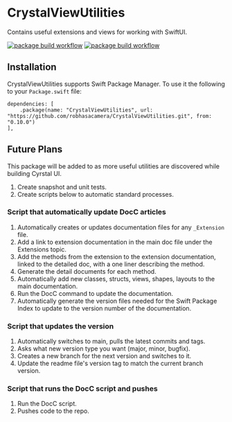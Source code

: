 # CrystalViewUtilities

Contains useful extensions and views for working with SwiftUI.

[![package build workflow](https://github.com/robhasacamera/CrystalViewUtilities/actions/workflows/ios-package.yml/badge.svg)](https://github.com/robhasacamera/CrystalViewUtilities/actions/workflows/ios-package.yml)
[![package build workflow](https://github.com/robhasacamera/CrystalViewUtilities/actions/workflows/mac-package.yml/badge.svg)](https://github.com/robhasacamera/CrystalViewUtilities/actions/workflows/mac-package.yml)

## Installation

CrystalViewUtilities supports Swift Package Manager. To use it the following to your `Package.swift` file:

```
dependencies: [
    .package(name: "CrystalViewUtilities", url: "https://github.com/robhasacamera/CrystalViewUtilities.git", from: "0.10.0")
],
```

## Future Plans

This package will be added to as more useful utilities are discovered while building Cyrstal UI.

1. Create snapshot and unit tests.
2. Create scripts below to automatic standard processes.

### Script that automatically update DocC articles
1. Automatically creates or updates documentation files for any `_Extension` file.
2. Add a link to extension documentation in the main doc file under the Extensions topic.
3. Add the methods from the extension to the extension documentation, linked to the detailed doc, with a one liner describing the method.
4. Generate the detail documents for each method.
5. Automatically add new classes, structs, views, shapes, layouts to the main documentation.
6. Run the DocC command to update the documentation.
7. Automatically generate the version files needed for the Swift Package Index to update to the version number of the documentation.

### Script that updates the version
1. Automatically switches to main, pulls the latest commits and tags.
2. Asks what new version type you want (major, minor, bugfix).
3. Creates a new branch for the next version and switches to it.
4. Update the readme file's version tag to match the current branch version.

### Script that runs the DocC script and pushes
1. Run the DocC script.
2. Pushes code to the repo.
